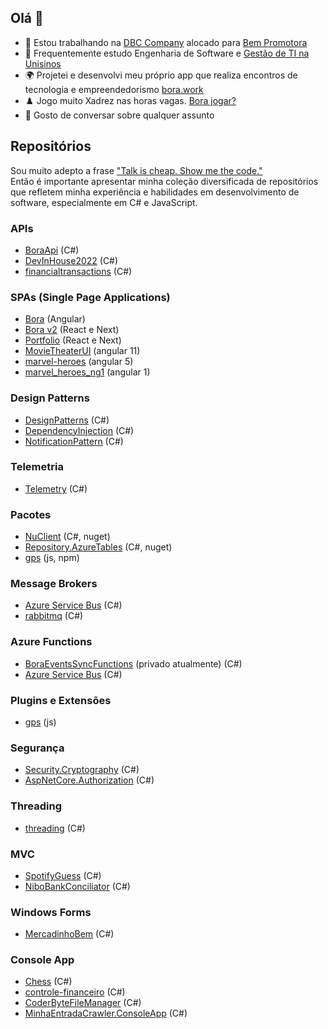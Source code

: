 ## Olá 👋

- 🔭 Estou trabalhando na [DBC Company](https://www.dbccompany.com.br/) alocado para [Bem Promotora](https://www.bempromotora.com.br/)
- 🌱 Frequentemente estudo Engenharia de Software e [Gestão de TI na Unisinos](https://ead.unisinos.br/cursos-graduacao/gestao-da-tecnologia-da-informacao)
- 🌍 Projetei e desenvolvi meu próprio app que realiza encontros de tecnologia e empreendedorismo [bora.work](https://bora.work)
- ♟️ Jogo muito Xadrez nas horas vagas. [Bora jogar?](https://chess.com/lucasfogliarini)
- 💬 Gosto de conversar sobre qualquer assunto

## Repositórios
Sou muito adepto a frase ["Talk is cheap. Show me the code."](https://chatgpt.com/share/ebca0102-d6c8-4d46-b103-79b84f36e5de)  
Então é importante apresentar minha coleção diversificada de repositórios que refletem minha experiência e habilidades em desenvolvimento de software, especialmente em C# e JavaScript.

### APIs
- [BoraApi](https://github.com/lucasfogliarini/bora-api) (C#)
- [DevInHouse2022](https://github.com/lucasfogliarini/DevInHouse2022) (C#)
- [financialtransactions](https://github.com/lucasfogliarini/financialtransactions) (C#)

### SPAs (Single Page Applications)
- [Bora](https://github.com/lucasfogliarini/bora) (Angular)
- [Bora v2](https://github.com/lucasfogliarini/bora-v2) (React e Next)
- [Portfolio](https://github.com/lucasfogliarini/portfolio) (React e Next)
- [MovieTheaterUI](https://github.com/lucasfogliarini/MovieTheaterUI) (angular 11)
- [marvel-heroes](https://github.com/lucasfogliarini/marvel-heroes) (angular 5)
- [marvel_heroes_ng1](https://github.com/lucasfogliarini/marvel_heroes_ng1) (angular 1)

### Design Patterns
- [DesignPatterns](https://github.com/lucasfogliarini/DesignPatterns) (C#)
- [DependencyInjection](https://github.com/lucasfogliarini/DependencyInjection) (C#)
- [NotificationPattern](https://github.com/lucasfogliarini/notification-pattern) (C#)

### Telemetria
- [Telemetry](https://github.com/lucasfogliarini/Telemetry) (C#)

### Pacotes
- [NuClient](https://github.com/lucasfogliarini/NuClient) (C#, nuget)
- [Repository.AzureTables](https://github.com/lucasfogliarini/Repository.AzureTables) (C#, nuget)
- [gps](https://github.com/lucasfogliarini/gps) (js, npm)

### Message Brokers
- [Azure Service Bus](https://github.com/lucasfogliarini/azureservicebus) (C#)
- [rabbitmq](https://github.com/lucasfogliarini/rabbitmq) (C#)

### Azure Functions
- [BoraEventsSyncFunctions](https://github.com/lucasfogliarini/BoraEventsSyncFunctions) (privado atualmente) (C#)
- [Azure Service Bus](https://github.com/lucasfogliarini/azureservicebus) (C#)

### Plugins e Extensões
- [gps](https://github.com/lucasfogliarini/gps) (js)

### Segurança
- [Security.Cryptography](https://github.com/lucasfogliarini/Security.Cryptography) (C#)
- [AspNetCore.Authorization](https://github.com/lucasfogliarini/AspNetCore.Authorization) (C#)

### Threading
- [threading](https://github.com/lucasfogliarini/threading) (C#)

### MVC
- [SpotifyGuess](https://github.com/lucasfogliarini/SpotifyGuess) (C#)
- [NiboBankConciliator](https://github.com/lucasfogliarini/NiboBankConciliator) (C#)  

### Windows Forms
- [MercadinhoBem](https://github.com/lucasfogliarini/MercadinhoBem) (C#)
  
### Console App
- [Chess](https://github.com/lucasfogliarini/chess) (C#)
- [controle-financeiro](https://github.com/lucasfogliarini/controle-financeiro) (C#)
- [CoderByteFileManager](https://github.com/lucasfogliarini/CoderByteFileManager) (C#)
- [MinhaEntradaCrawler.ConsoleApp](https://github.com/lucasfogliarini/MinhaEntradaCrawler.ConsoleApp) (C#)




